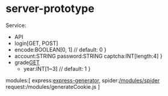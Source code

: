 # server-prototype
Service:
 - API
  - login[GET, POST]
   - [GET]:{
     encode:BOOLEAN[0, 1] // default: 0
   }
   - [POST]:{
     account:STRING
     password:STRING
     captcha:INT[length:4]
   }
  - grade[GET]
    - [GET]:{
      year:INT[1~3] // default: 1
    }

modules:[
  express:[express-generator](https://expressjs.com/zh-tw/starter/generator.html),
  spider:[/modules/spider](https://github.com/night-kesshou/modules)
  request:/modules/generateCookie.js
]